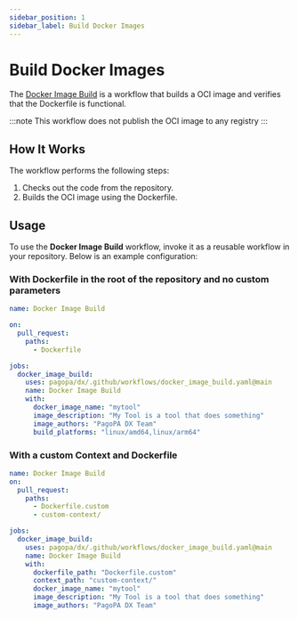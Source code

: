 ```yaml
---
sidebar_position: 1
sidebar_label: Build Docker Images
---
```


# Build Docker Images

The
[Docker Image Build](https://github.com/pagopa/dx/blob/main/.github/workflows/docker_image_build.yaml)
is a workflow that builds a OCI image and verifies that the Dockerfile is
functional.

:::note This workflow does not publish the OCI image to any registry :::

## How It Works

The workflow performs the following steps:

1. Checks out the code from the repository.
2. Builds the OCI image using the Dockerfile.

## Usage

To use the **Docker Image Build** workflow, invoke it as a reusable workflow in
your repository. Below is an example configuration:

### With Dockerfile in the root of the repository and no custom parameters

```yaml
name: Docker Image Build

on:
  pull_request:
    paths:
      - Dockerfile

jobs:
  docker_image_build:
    uses: pagopa/dx/.github/workflows/docker_image_build.yaml@main
    name: Docker Image Build
    with:
      docker_image_name: "mytool"
      image_description: "My Tool is a tool that does something"
      image_authors: "PagoPA DX Team"
      build_platforms: "linux/amd64,linux/arm64"
```

### With a custom Context and Dockerfile

```yaml
name: Docker Image Build
on:
  pull_request:
    paths:
      - Dockerfile.custom
      - custom-context/

jobs:
  docker_image_build:
    uses: pagopa/dx/.github/workflows/docker_image_build.yaml@main
    name: Docker Image Build
    with:
      dockerfile_path: "Dockerfile.custom"
      context_path: "custom-context/"
      docker_image_name: "mytool"
      image_description: "My Tool is a tool that does something"
      image_authors: "PagoPA DX Team"
```
